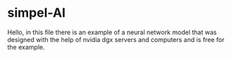 # simpel-AI
Hello, in this file there is an example of a neural network model that was designed with the help of nvidia dgx servers and computers and is free for the example.
